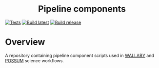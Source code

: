 <h1 align="center">Pipeline components</h1>

[![Tests](https://github.com/AusSRC/WALLABY_components/actions/workflows/tests.yaml/badge.svg)](https://github.com/AusSRC/WALLABY_components/actions/workflows/tests.yaml)
[![Build latest](https://github.com/AusSRC/WALLABY_components/actions/workflows/docker-build-latest.yml/badge.svg)](https://github.com/AusSRC/WALLABY_components/actions/workflows/docker-build-latest.yml)
[![Build release](https://github.com/AusSRC/WALLABY_components/actions/workflows/docker-build-release.yml/badge.svg)](https://github.com/AusSRC/WALLABY_components/actions/workflows/docker-build-release.yml)

# Overview

A repository containing pipeline component scripts used in [WALLABY](https://github.com/AusSRC/WALLABY_pipelines) and [POSSUM](https://github.com/AusSRC/POSSUM_workflows) science workflows.
